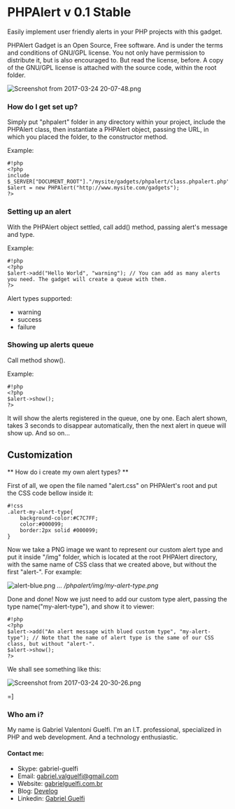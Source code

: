 # PHPAlert v 0.1 Stable #

Easily implement user friendly alerts in your PHP projects with this gadget.

PHPAlert Gadget is an Open Source, Free software. And is under the terms and conditions of GNU/GPL license. You not only have permission to distribute it, but is also encouraged to. But read the license, before. A copy of the GNU/GPL license is attached with the source code, within the root folder.

![Screenshot from 2017-03-24 20-07-48.png](https://bitbucket.org/repo/eza8aa/images/1883293778-Screenshot%20from%202017-03-24%2020-07-48.png)


### How do I get set up? ###

Simply put "phpalert" folder in any directory within your project, include the PHPAlert class, then instantiate a PHPAlert object, passing the URL, in which you placed the folder, to the constructor method.

Example:

```
#!php
<?php
include $_SERVER["DOCUMENT_ROOT"]."/mysite/gadgets/phpalert/class.phpalert.php";
$alert = new PHPAlert("http://www.mysite.com/gadgets");
?>
```

### Setting up an alert ###

With the PHPAlert object settled, call add() method, passing alert's message and type.

Example:

```
#!php
<?php
$alert->add("Hello World", "warning"); // You can add as many alerts you need. The gadget will create a queue with them.
?>
```
Alert types supported:

* warning
* success
* failure

### Showing up alerts queue ###

Call method show().

Example:

```
#!php
<?php
$alert->show();
?>
```
It will show the alerts registered in the queue, one by one. Each alert shown, takes 3 seconds to disappear automatically, then the next alert in queue will show up. And so on...



## Customization ##
** How do i create my own alert types? **

First of all, we open the file named "alert.css" on PHPAlert's root and put the CSS code bellow inside it:
```
#!css
.alert-my-alert-type{
    background-color:#C7C7FF;
    color:#000099;
    border:2px solid #000099;
}
```
Now we take a PNG image we want to represent our custom alert type and put it inside "/img" folder, which is located at the root PHPAlert directory, with the same name of CSS class that we created above, but without the first "alert-". For example:

![alert-blue.png](http://blog.gabrielguelfi.com.br/wp-content/uploads/2017/01/alert-blue-300x300.png)
*... /phpalert/img/my-alert-type.png*

Done and done! Now we just need to add our custom type alert, passing the type name("my-alert-type"), and show it to viewer:

```
#!php
<?php
$alert->add("An alert message with blued custom type", "my-alert-type"); // Note that the name of alert type is the same of our CSS class, but without "alert-".
$alert->show();
?>
```

We shall see something like this:

![Screenshot from 2017-03-24 20-30-26.png](https://bitbucket.org/repo/eza8aa/images/3838715810-Screenshot%20from%202017-03-24%2020-30-26.png)


=]




### Who am i? ###

My name is Gabriel Valentoni Guelfi. I'm an I.T. professional, specialized in PHP and web development. And a technology enthusiastic.

#### Contact me: ####
* Skype: gabriel-guelfi
* Email: gabriel.valguelfi@gmail.com
* Website: [gabrielguelfi.com.br](http://gabrielguelfi.com.br)
* Blog: [Develog](http://blog.gabrielguelfi.com.br)
* Linkedin: [Gabriel Guelfi](https://br.linkedin.com/in/gabriel-valentoni-guelfi-30ba8b4b)
